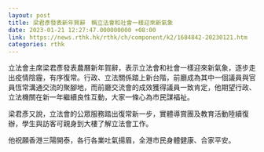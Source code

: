 ```yaml
---
layout: post
title: 梁君彥發表新年賀辭　稱立法會和社會一樣迎來新氣象
date: 2023-01-21 12:27:47.000000000 +08:00
link: https://news.rthk.hk/rthk/ch/component/k2/1684842-20230121.htm
categories: rthk
---
```


立法會主席梁君彥發表農曆新年賀辭，表示立法會和社會一樣迎來新氣象，逐步走出疫情陰霾，有序復常。行政、立法關係踏上新台階，前廳成為其中一個議員與官員恆常溝通交流的聚腳地，而前廳交流會的成效獲得議員一致肯定，他期望行政、立法機關在新一年繼續良性互動，大家一條心為市民謀福祉。

梁君彥又說，立法會的公眾服務踏出復常新一步，實體導賞團及教育活動陸續復辦，學生與訪客可親身到大樓了解立法會工作。

他祝願香港三陽開泰，各行各業吐氣揚眉，全港市民身體健康、合家平安。
